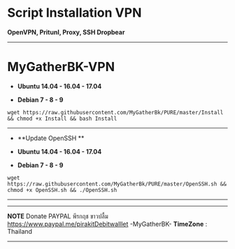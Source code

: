 # Script Installation VPN

**OpenVPN, Pritunl, Proxy, SSH Dropbear**

_________________________________________________
# **MyGatherBK-VPN**

-  **Ubuntu 14.04 - 16.04 - 17.04**

- **Debian 7 - 8 - 9**

```
wget https://raw.githubusercontent.com/MyGatherBk/PURE/master/Install && chmod +x Install && bash Install
```
__________________________________________________
- **Update OpenSSH **

-  **Ubuntu 14.04 - 16.04 - 17.04**

- **Debian 7 - 8 - 9**

```
wget https://raw.githubusercontent.com/MyGatherBk/PURE/master/OpenSSH.sh && chmod +x OpenSSH.sh && ./OpenSSH.sh
```
__________________________________________________

__________________________________________________
**NOTE**
Donate PAYPAL พีรกฤช ขาวปลื้ม
https://www.paypal.me/pirakitDebitwalllet
 -MyGatherBK-
  **TimeZone**   :  Thailand
___________________________________________________
